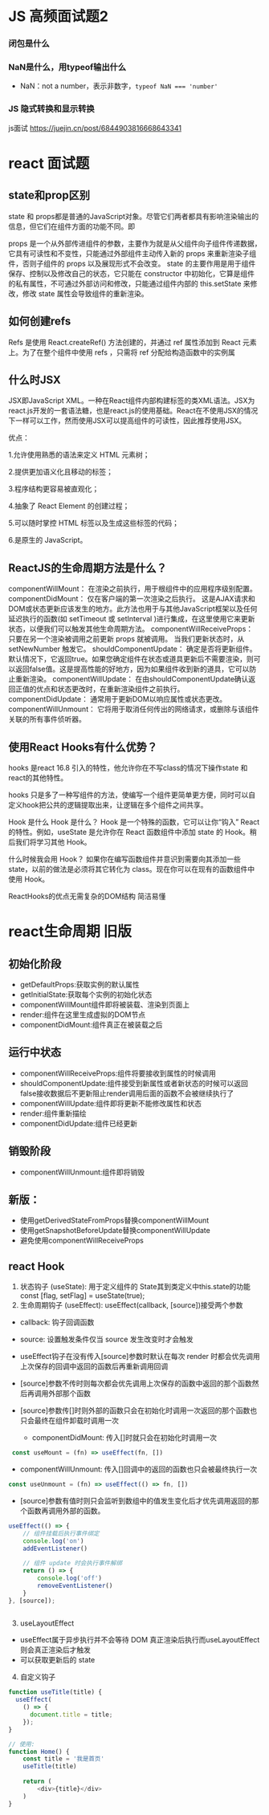 # JS 高频面试题2
### 闭包是什么

### NaN是什么，用typeof输出什么
- NaN：not a number，表示非数字，`typeof NaN === 'number'`

### JS 隐式转换和显示转换


js面试
https://juejin.cn/post/6844903816668643341

# react 面试题
## state和prop区别
state 和 props都是普通的JavaScript对象。尽管它们两者都具有影响渲染输出的信息，但它们在组件方面的功能不同。即

props 是一个从外部传进组件的参数，主要作为就是从父组件向子组件传递数据，它具有可读性和不变性，只能通过外部组件主动传入新的 props 来重新渲染子组件，否则子组件的 props 以及展现形式不会改变。
state 的主要作用是用于组件保存、控制以及修改自己的状态，它只能在 constructor 中初始化，它算是组件的私有属性，不可通过外部访问和修改，只能通过组件内部的 this.setState 来修改，修改 state 属性会导致组件的重新渲染。


## 如何创建refs
Refs 是使用 React.createRef() 方法创建的，并通过 ref 属性添加到 React 元素上。为了在整个组件中使用 refs ，只需将 ref 分配给构造函数中的实例属

## 什么时JSX
JSX即JavaScript XML。一种在React组件内部构建标签的类XML语法。JSX为react.js开发的一套语法糖，也是react.js的使用基础。React在不使用JSX的情况下一样可以工作，然而使用JSX可以提高组件的可读性，因此推荐使用JSX。

优点：

1.允许使用熟悉的语法来定义 HTML 元素树；

2.提供更加语义化且移动的标签；

3.程序结构更容易被直观化；

4.抽象了 React Element 的创建过程；

5.可以随时掌控 HTML 标签以及生成这些标签的代码；

6.是原生的 JavaScript。

## ReactJS的生命周期方法是什么？
componentWillMount： 在渲染之前执行，用于根组件中的应用程序级别配置。
componentDidMount： 仅在客户端的第一次渲染之后执行。 这是AJAX请求和DOM或状态更新应该发生的地方。此方法也用于与其他JavaScript框架以及任何延迟执行的函数(如 setTimeout 或 setInterval )进行集成，在这里使用它来更新状态，以便我们可以触发其他生命周期方法。
componentWillReceiveProps： 只要在另一个渲染被调用之前更新 props 就被调用。 当我们更新状态时，从 setNewNumber 触发它。
shouldComponentUpdate： 确定是否将更新组件。默认情况下，它返回true。如果您确定组件在状态或道具更新后不需要渲染，则可以返回false值。这是提高性能的好地方，因为如果组件收到新的道具，它可以防止重新渲染。
componentWillUpdate： 在由shouldComponentUpdate确认返回正值的优点和状态更改时，在重新渲染组件之前执行。
componentDidUpdate： 通常用于更新DOM以响应属性或状态更改。
componentWillUnmount： 它将用于取消任何传出的网络请求，或删除与该组件关联的所有事件侦听器。

## 使用React Hooks有什么优势？
hooks 是react 16.8 引入的特性，他允许你在不写class的情况下操作state 和react的其他特性。

hooks 只是多了一种写组件的方法，使编写一个组件更简单更方便，同时可以自定义hook把公共的逻辑提取出来，让逻辑在多个组件之间共享。

Hook 是什么
Hook 是什么？ Hook 是一个特殊的函数，它可以让你“钩入” React 的特性。例如，useState 是允许你在 React 函数组件中添加 state 的 Hook。稍后我们将学习其他 Hook。

什么时候我会用 Hook？ 如果你在编写函数组件并意识到需要向其添加一些 state，以前的做法是必须将其它转化为 class。现在你可以在现有的函数组件中使用 Hook。

ReactHooks的优点无需复杂的DOM结构
简洁易懂


# react生命周期 旧版
## 初始化阶段
- getDefaultProps:获取实例的默认属性
- getInitialState:获取每个实例的初始化状态
- componentWillMount组件即将被装载、渲染到页面上
- render:组件在这里生成虚拟的DOM节点
- componentDidMount:组件真正在被装载之后
## 运行中状态
- componentWillReceiveProps:组件将要接收到属性的时候调用
- shouldComponentUpdate:组件接受到新属性或者新状态的时候可以返回false接收数据后不更新阻止render调用后面的函数不会被继续执行了
- componentWillUpdate:组件即将更新不能修改属性和状态
- render:组件重新描绘
- componentDidUpdate:组件已经更新
## 销毁阶段
- componentWillUnmount:组件即将销毁

## 新版：
- 使用getDerivedStateFromProps替换componentWillMount
- 使用getSnapshotBeforeUpdate替换componentWillUpdate
- 避免使用componentWillReceiveProps


## react Hook
1. 状态钩子 (useState): 用于定义组件的 State其到类定义中this.state的功能
const [flag, setFlag] = useState(true);
2. 生命周期钩子 (useEffect):
useEffect(callback, [source])接受两个参数

- callback: 钩子回调函数
- source: 设置触发条件仅当 source 发生改变时才会触发
- useEffect钩子在没有传入[source]参数时默认在每次 render 时都会优先调用上次保存的回调中返回的函数后再重新调用回调

- [source]参数不传时则每次都会优先调用上次保存的函数中返回的那个函数然后再调用外部那个函数
- [source]参数传[]时则外部的函数只会在初始化时调用一次返回的那个函数也只会最终在组件卸载时调用一次
  - componentDidMount: 传入[]时就只会在初始化时调用一次
```js
 const useMount = (fn) => useEffect(fn, [])
``` 
  - componentWillUnmount: 传入[]回调中的返回的函数也只会被最终执行一次
```js
const useUnmount = (fn) => useEffect(() => fn, [])
```
 
- [source]参数有值时则只会监听到数组中的值发生变化后才优先调用返回的那个函数再调用外部的函数。
 
```js
useEffect(() => {
	// 组件挂载后执行事件绑定
	console.log('on')
	addEventListener()
	
	// 组件 update 时会执行事件解绑
	return () => {
		console.log('off')
		removeEventListener()
	}
}, [source]);
 
```
3. useLayoutEffect
- useEffect属于异步执行并不会等待 DOM 真正渲染后执行而useLayoutEffect则会真正渲染后才触发
- 可以获取更新后的 state
  
4. 自定义钩子
```js
function useTitle(title) {
  useEffect(
    () => {
      document.title = title;
    });
}

// 使用:
function Home() {
	const title = '我是首页'
	useTitle(title)
	
	return (
		<div>{title}</div>
	)
}
 
```